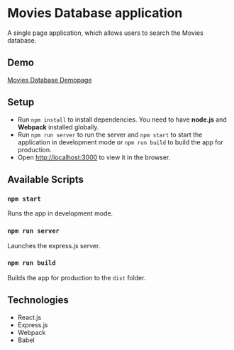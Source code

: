 # Movies Database application
A single page application, which allows users to search the Movies database.

## Demo

[Movies Database Demopage](https://teddy-b.github.io/react-training-movies-database/dist/)

## Setup

* Run `npm install` to install dependencies. You need to have **node.js** and **Webpack** installed globally.
* Run `npm run server` to run the server and `npm start` to start the application in development mode or `npm run build` to build the app for production.
* Open [http://localhost:3000](http://localhost:3000) to view it in the browser.

## Available Scripts

### `npm start`

Runs the app in development mode.<br>

### `npm run server`

Launches the express.js server.

### `npm run build`

Builds the app for production to the `dist` folder.


## Technologies

* React.js
* Express.js
* Webpack
* Babel
